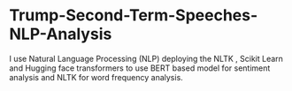 # Trump-Second-Term-Speeches-NLP-Analysis
I use Natural Language Processing (NLP) deploying the NLTK , Scikit Learn and Hugging face transformers to use BERT based model for sentiment analysis and NLTK for word frequency analysis.

